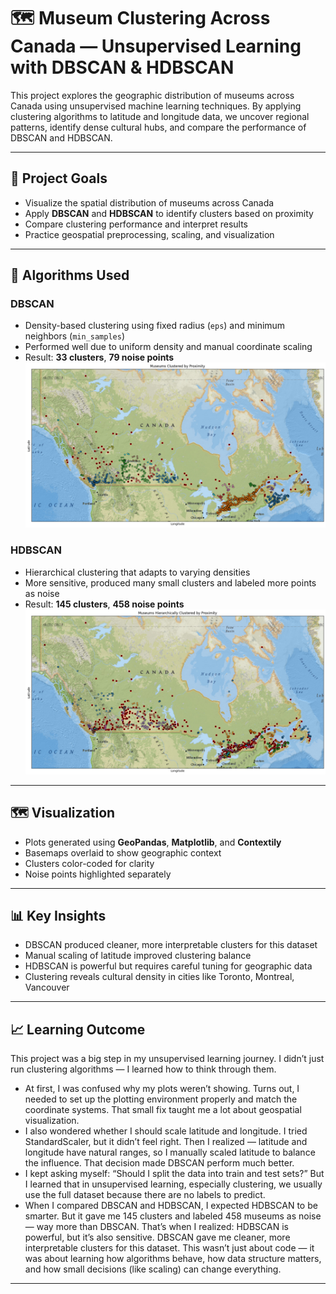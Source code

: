 # 🗺️ Museum Clustering Across Canada — Unsupervised Learning with DBSCAN & HDBSCAN

This project explores the geographic distribution of museums across Canada using unsupervised machine learning techniques. By applying clustering algorithms to latitude and longitude data, we uncover regional patterns, identify dense cultural hubs, and compare the performance of DBSCAN and HDBSCAN.

---

## 📌 Project Goals

- Visualize the spatial distribution of museums across Canada
- Apply **DBSCAN** and **HDBSCAN** to identify clusters based on proximity
- Compare clustering performance and interpret results
- Practice geospatial preprocessing, scaling, and visualization

---

## 🧠 Algorithms Used

### DBSCAN
- Density-based clustering using fixed radius (`eps`) and minimum neighbors (`min_samples`)
- Performed well due to uniform density and manual coordinate scaling
- Result: **33 clusters**, **79 noise points**
  ![DBSCAN](https://github.com/Mukesh-2005/Coursera-ML-Labs/blob/main/Unsupervised-Learning/DBSCAN-HDBSCAN/visuals/Museums%20Clustered%201.png)
### HDBSCAN
- Hierarchical clustering that adapts to varying densities
- More sensitive, produced many small clusters and labeled more points as noise
- Result: **145 clusters**, **458 noise points**
  ![HDBSCAN](https://github.com/Mukesh-2005/Coursera-ML-Labs/blob/main/Unsupervised-Learning/DBSCAN-HDBSCAN/visuals/Museums%20Hierarchically%202.png)
---

## 🗺️ Visualization

- Plots generated using **GeoPandas**, **Matplotlib**, and **Contextily**
- Basemaps overlaid to show geographic context
- Clusters color-coded for clarity
- Noise points highlighted separately

---

## 📊 Key Insights

- DBSCAN produced cleaner, more interpretable clusters for this dataset
- Manual scaling of latitude improved clustering balance
- HDBSCAN is powerful but requires careful tuning for geographic data
- Clustering reveals cultural density in cities like Toronto, Montreal, Vancouver

---

## 📈 Learning Outcome
This project was a big step in my unsupervised learning journey. I didn’t just run clustering algorithms — I learned how to think through them.
- At first, I was confused why my plots weren’t showing. Turns out, I needed to set up the plotting environment properly and match the coordinate systems. That small fix taught me a lot about geospatial visualization.
- I also wondered whether I should scale latitude and longitude. I tried StandardScaler, but it didn’t feel right. Then I realized — latitude and longitude have natural ranges, so I manually scaled latitude to balance the influence. That decision made DBSCAN perform much better.
- I kept asking myself: “Should I split the data into train and test sets?” But I learned that in unsupervised learning, especially clustering, we usually use the full dataset because there are no labels to predict.
- When I compared DBSCAN and HDBSCAN, I expected HDBSCAN to be smarter. But it gave me 145 clusters and labeled 458 museums as noise — way more than DBSCAN. That’s when I realized: HDBSCAN is powerful, but it’s also sensitive. DBSCAN gave me cleaner, more interpretable clusters for this dataset.
This wasn’t just about code — it was about learning how algorithms behave, how data structure matters, and how small decisions (like scaling) can change everything.

---



